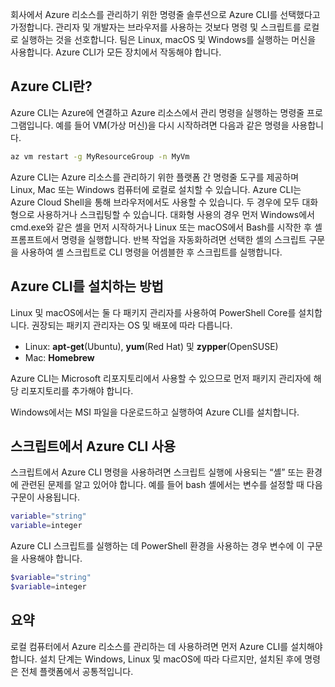 회사에서 Azure 리소스를 관리하기 위한 명령줄 솔루션으로 Azure CLI를 선택했다고 가정합니다. 관리자 및 개발자는 브라우저를 사용하는 것보다 명령 및 스크립트를 로컬로 실행하는 것을 선호합니다. 팀은 Linux, macOS 및 Windows를 실행하는 머신을 사용합니다. Azure CLI가 모든 장치에서 작동해야 합니다.

## <a name="what-is-the-azure-cli"></a>Azure CLI란?
Azure CLI는 Azure에 연결하고 Azure 리소스에서 관리 명령을 실행하는 명령줄 프로그램입니다. 예를 들어 VM(가상 머신)을 다시 시작하려면 다음과 같은 명령을 사용합니다.

 ```bash
 az vm restart -g MyResourceGroup -n MyVm
 ```

Azure CLI는 Azure 리소스를 관리하기 위한 플랫폼 간 명령줄 도구를 제공하며 Linux, Mac 또는 Windows 컴퓨터에 로컬로 설치할 수 있습니다. Azure CLI는 Azure Cloud Shell을 통해 브라우저에서도 사용할 수 있습니다. 두 경우에 모두 대화형으로 사용하거나 스크립팅할 수 있습니다. 대화형 사용의 경우 먼저 Windows에서 cmd.exe와 같은 셸을 먼저 시작하거나 Linux 또는 macOS에서 Bash를 시작한 후 셸 프롬프트에서 명령을 실행합니다. 반복 작업을 자동화하려면 선택한 셸의 스크립트 구문을 사용하여 셸 스크립트로 CLI 명령을 어셈블한 후 스크립트를 실행합니다.

## <a name="how-to-install-azure-cli"></a>Azure CLI를 설치하는 방법
Linux 및 macOS에서는 둘 다 패키지 관리자를 사용하여 PowerShell Core를 설치합니다. 권장되는 패키지 관리자는 OS 및 배포에 따라 다릅니다.
- Linux: **apt-get**(Ubuntu), **yum**(Red Hat) 및 **zypper**(OpenSUSE)
- Mac: **Homebrew**

Azure CLI는 Microsoft 리포지토리에서 사용할 수 있으므로 먼저 패키지 관리자에 해당 리포지토리를 추가해야 합니다.

Windows에서는 MSI 파일을 다운로드하고 실행하여 Azure CLI를 설치합니다.

## <a name="using-the-azure-cli-in-scripts"></a>스크립트에서 Azure CLI 사용
스크립트에서 Azure CLI 명령을 사용하려면 스크립트 실행에 사용되는 “셸” 또는 환경에 관련된 문제를 알고 있어야 합니다. 예를 들어 bash 셸에서는 변수를 설정할 때 다음 구문이 사용됩니다.

 ```bash
 variable="string"
 variable=integer
 ```

Azure CLI 스크립트를 실행하는 데 PowerShell 환경을 사용하는 경우 변수에 이 구문을 사용해야 합니다.

 ```powershell
 $variable="string"
 $variable=integer
 ```

## <a name="summary"></a>요약
로컬 컴퓨터에서 Azure 리소스를 관리하는 데 사용하려면 먼저 Azure CLI를 설치해야 합니다. 설치 단계는 Windows, Linux 및 macOS에 따라 다르지만, 설치된 후에 명령은 전체 플랫폼에서 공통적입니다. 
